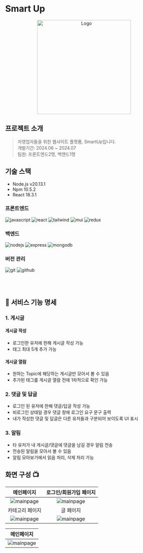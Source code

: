 # Smart Up

<div style="text-align: center;">
  <img src="https://github.com/funizo/project/blob/dev/FE/public/img/logo.png?raw=true" alt="Logo" width="300" height="300">
</div>

## 프로젝트 소개

> 자영업자들을 위한 웹사이트 플랫폼, SmartUp입니다.
> <br>
> 개발기간: 2024.06 ~ 2024.07
> <br>
> 팀원: 프론트엔드2명, 백앤드1명

## 기술 스택
- Node.js v20.13.1
- Npm 10.5.2
- React 18.3.1

### 프론트엔드<br>

![javascript](https://img.shields.io/badge/javascript-F7DF1E?style=for-the-badge&logo=javascript&logoColor=black)
![react](https://img.shields.io/badge/react-61DAFB?style=for-the-badge&logo=react&logoColor=black)
![tailwind](https://img.shields.io/badge/tailwind-06B6D4?style=for-the-badge&logo=tailwind-css&logoColor=white)
![mui](https://img.shields.io/badge/Material--UI-0081CB?style=for-the-badge&logo=material-ui&logoColor=white)
![redux](https://img.shields.io/badge/Redux-593D88?style=for-the-badge&logo=redux&logoColor=white)

### 백엔드<br>

![nodejs](https://img.shields.io/badge/node.js-339933?style=for-the-badge&logo=Node.js&logoColor=white)
![express](https://img.shields.io/badge/express-000000?style=for-the-badge&logo=express&logoColor=white)
![mongodb](https://img.shields.io/badge/mongoDB-47A248?style=for-the-badge&logo=MongoDB&logoColor=white)

### 버전 관리<br>

![git](https://img.shields.io/badge/git-F05032?style=for-the-badge&logo=git&logoColor=white)
![github](https://img.shields.io/badge/github-181717?style=for-the-badge&logo=github&logoColor=white)

<br>
<br>

## 📌 서비스 기능 명세

### 1. 게시글
#### 게시글 작성
- 로그인한 유저에 한해 게시글 작성 가능
- 태그 최대 5개 추가 가능

#### 게시글 열람
- 원하는 Topic에 해당하는 게시글만 모아서 볼 수 있음
- 추가된 태그를 게시글 열람 전에 1차적으로 확인 가능

### 2. 댓글 및 답글
- 로그인 된 유저에 한해 댓글/답글 작성 가능
- 비로그인 상태일 경우 댓글 창에 로그인 요구 문구 출력
- 내가 작성한 댓글 및 답글은 다른 유저들과 구분되어 보이도록 UI 표시

### 3. 알림
- 타 유저가 내 게시글/댓글에 댓글을 남길 경우 알림 전송
- 전송된 알림을 모아서 볼 수 있음
- 알림 모아보기에서 읽음 처리, 삭제 처리 가능

## 화면 구성 📺

|                                                  메인페이지                                                   |                                           로그인/회원가입 페이지                                            |
| :-----------------------------------------------------------------------------------------------------------: | :---------------------------------------------------------------------------------------------------------: |
|   <img src="https://github.com/funizo/project/blob/dev/FE/public/img/mainpage.png?raw=true" alt="mainpage">   |  <img src="https://github.com/funizo/project/blob/dev/FE/public/img/authpage.png?raw=true" alt="mainpage">  |
|                                                카테고리 페이지                                                |                                                  글 페이지                                                  |
| <img src="https://github.com/funizo/project/blob/dev/FE/public/img/categorypage.png?raw=true" alt="mainpage"> | <img src="https://github.com/funizo/project/blob/dev/FE/public/img/detailpage.png?raw=true" alt="mainpage"> |

| 메인페이지  
| :-----------------------------------------------------------------------------------------------------------:
| <img src="https://github.com/funizo/project/blob/dev/FE/public/img/createpage.png?raw=true" alt="mainpage"> |
